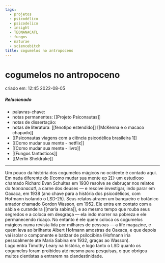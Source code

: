 ```yaml
---
tags:
  - projetos
  - psicodélico
  - psicodelico
  - insight
  - TEONANACATL
  - fungos
  - naturae
  - sciencebitch
title: cogumelos no antropoceno
---
```

# cogumelos no antropoceno
criado em: 12:45 2022-08-05

##### Relacionado
- palavras-chave: 
- notas permanentes: [[Projeto Psiconautas]]
- notas de dissertação:
- notas de literatura: 
[[fenotipo estendido]]
[[McKenna e o macaco chapado]]
- [[Psiconautas viagens com a ciência psicodélica brasileira 1]] 
- [[Como mudar sua mente - netflix]] 
- [[Como mudar sua mente - livro]] 
- [[Fungos fantasticos]] 
- [[Merlin Sheldrake]] 

---
Um pouco da história dos cogumelos mágicos no ocidente é contado aqui. Em nada diferente do [[como mudar sua mente ep 2]]: um estudioso chamado Richard Evan Schultes em 1930 resolve se debruçar nos relatos do *teonanacatl*, a carne dos deuses — e resolve investigar, indo parar em Oaxaca, em 1938 (ano chave para a história dos psicodélicos, com Hofmann isolando o LSD-25). Seus relatos atraem um banqueiro e botânico amador chamado Gordon Wasson, em 1952. Ele entra em contato com a sábia e curandeira [[maría sabina]], e ao mesmo tempo que rouba seus segredos e a coloca em desgraça — ela indo morrer na pobreza e ele permanecendo ricaço. No entanto é ele quem coloca os cogumelos mágicos numa revista lida por milhares de pessoas — a life magazine, e quem leva ao brilhante Albert Hofmann amostras de Oaxaca, e que depois vai isolar o componente e batizar de psilocibina (Hofmann iria pessoalmente até María Sabina em 1932, graças ao Wasson).  
Logo entra Timothy Leary na história, e logo tanto o LSD quanto os cogumelos foram proibidos até mesmo para pesquisas, o que obrigou muitos cientistas a entrarem na clandestinidade.

